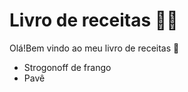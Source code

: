 # Livro de receitas :man_cook:

Olá!Bem vindo ao meu livro de receitas :wave:

- Strogonoff de frango
- Pavê
